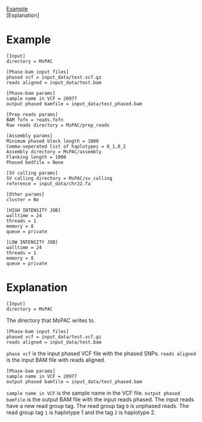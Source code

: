 [Example](#example)  
[Explanation]

# Example
```
[Input]
directory = MsPAC

[Phase-bam input files]
phased vcf = input_data/test.vcf.gz
reads aligned = input_data/test.bam

[Phase-bam params]
sample name in VCF = 20977
output phased bamfile = input_data/test_phased.bam

[Prep reads params]
BAM fofn = reads.fofn
Raw reads directory = MsPAC/prep_reads

[Assembly params]
Minimum phased block length = 1000
Comma-seperated list of haplotypes = 0_1,0_2
Assembly directory = MsPAC/assembly
Flanking length = 1000
Phased bedfile = None

[SV calling params]
SV calling directory = MsPAC/sv_calling
reference = input_data/chr22.fa

[Other params]
cluster = No

[HIGH INTENSITY JOB]
walltime = 24
threads = 1
memory = 8
queue = private

[LOW INTENSITY JOB]
walltime = 24
threads = 1
memory = 8
queue = private
```

# Explanation
```
[Input]
directory = MsPAC
```
The directory that MsPAC writes to.

```
[Phase-bam input files]
phased vcf = input_data/test.vcf.gz
reads aligned = input_data/test.bam
```
`phase vcf` is the input phased VCF file with the phased SNPs. `reads aligned` is the input BAM file with reads aligned. 

```
[Phase-bam params]
sample name in VCF = 20977
output phased bamfile = input_data/test_phased.bam
```
`sample name in VCF` is the sample name in the VCF file. `output phased bamfile` is the output BAM file with the input reads phased. The input reads have a new read group tag. The read group tag `0` is unphased reads. The read group tag `1` is haplotype 1 and the tag `2` is haplotype 2.
